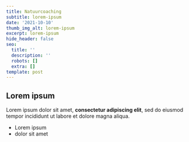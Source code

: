 ```yaml
---
title: Natuurcoaching
subtitle: lorem-ipsum
date: '2021-10-10'
thumb_img_alt: lorem-ipsum
excerpt: lorem-ipsum
hide_header: false
seo:
  title: ''
  description: ''
  robots: []
  extra: []
template: post
---
```

## Lorem ipsum

Lorem ipsum dolor sit amet, **consectetur adipiscing elit**, sed do eiusmod tempor incididunt ut labore et dolore magna aliqua.

- Lorem ipsum
- dolor sit amet